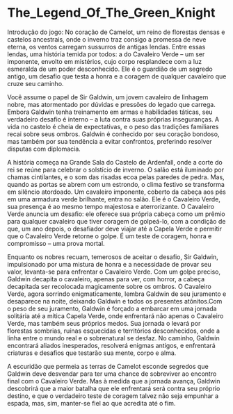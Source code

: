 # The_Legend_Of_The_Green_Knight

Introdução do jogo:
No coração de Camelot, um reino de florestas densas e castelos ancestrais, onde o inverno traz consigo a promessa de neve eterna, os ventos carregam sussurros de antigas lendas. Entre essas lendas, uma história temida por todos: a do Cavaleiro Verde – um ser imponente, envolto em mistérios, cujo corpo resplandece com a luz esmeralda de um poder desconhecido. Ele é o guardião de um segredo antigo, um desafio que testa a honra e a coragem de qualquer cavaleiro que cruze seu caminho.

Você assume o papel de Sir Galdwin, um jovem cavaleiro de linhagem nobre, mas atormentado por dúvidas e pressões do legado que carrega. Embora Galdwin tenha treinamento em armas e habilidades táticas, seu verdadeiro desafio é interno – a luta contra suas próprias inseguranças. A vida no castelo é cheia de expectativas, e o peso das tradições familiares recai sobre seus ombros. Galdwin é conhecido por seu coração bondoso, mas também por sua tendência a evitar confrontos, preferindo resolver disputas com diplomacia.

A história começa na Grande Sala do Castelo de Ardenfall, onde a corte do rei se reúne para celebrar o solstício de inverno. O salão está iluminado por chamas cintilantes, e o som das risadas ecoa pelas paredes de pedra. Mas, quando as portas se abrem com um estrondo, o clima festivo se transforma em silêncio atordoado. Um cavaleiro imponente, coberto da cabeça aos pés em uma armadura verde brilhante, entra no salão. Ele é o Cavaleiro Verde, sua presença é ao mesmo tempo majestosa e aterrorizante. O Cavaleiro Verde anuncia um desafio: ele oferece sua própria cabeça como um prêmio para qualquer cavaleiro que tiver coragem de golpeá-lo, com a condição de que, um ano depois, o desafiador deve viajar até a Capela Verde e permitir que o Cavaleiro Verde retorne o golpe. É um teste de coragem, honra e compromisso – uma prova mortal.

 Enquanto os nobres recuam, temerosos de aceitar o desafio, Sir Galdwin, impulsionado por uma mistura de honra e a necessidade de provar seu valor, levanta-se para enfrentar o Cavaleiro Verde. Com um golpe preciso, Galdwin decapita o cavaleiro, apenas para ver, com horror, a cabeça decapitada ser recolocada magicamente sobre os ombros. O Cavaleiro Verde, agora sorrindo enigmaticamente, lembra Galdwin de seu juramento e desaparece na noite, deixando Galdwin e todos os presentes atônitos.Com o peso de seu juramento, Galdwin é forçado a embarcar em uma jornada solitária até a mítica Capela Verde, onde enfrentará não apenas o Cavaleiro Verde, mas também seus próprios medos. Sua jornada o levará por florestas sombrias, ruínas esquecidas e territórios desconhecidos, onde a linha entre o mundo real e o sobrenatural se desfaz. No caminho, Galdwin encontrará aliados inesperados, resolverá enigmas antigos, e enfrentará criaturas e desafios que testarão sua mente, corpo e alma.

A escuridão que permeia as terras de Camelot esconde segredos que Galdwin deve desvendar para ter uma chance de sobreviver ao encontro final com o Cavaleiro Verde. Mas à medida que a jornada avança, Galdwin descobrirá que a maior batalha que ele enfrentará será contra seu próprio destino, e que o verdadeiro teste de coragem talvez não seja empunhar a espada, mas, sim, manter-se fiel ao que acredita até o fim.

